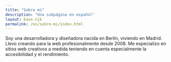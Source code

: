 ```yaml
---
title: "Sobre mi"
description: "Una subpágina en español"
layout: base.njk
permalink: /es/sobre-mi/index.html
---
```


Soy una desarrolladora y diseñadora nacida en Berlín, viviendo en Madrid. Llevo creando para la web profesionalmente desde 2008. Me especializo en sitios web creativos a medida teniendo en cuenta especialmente la accesibilidad y el rendimiento.
